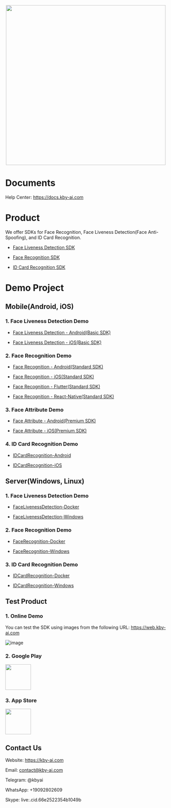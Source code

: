 <p align="center">
  <a href="https://play.google.com/store/apps/dev?id=7086930298279250852" target="_blank">
    <img alt="" src="https://github-production-user-asset-6210df.s3.amazonaws.com/125717930/246971879-8ce757c3-90dc-438d-807f-3f3d29ddc064.png" width=500/>
  </a>  
</p>

# Documents
Help Center: https://docs.kby-ai.com

# Product
We offer SDKs for Face Recognition, Face Liveness Detection(Face Anti-Spoofing), and ID Card Recognition.

- [Face Liveness Detection SDK](https://github.com/kby-ai/Face-Liveness-Detection-SDK)

- [Face Recognition SDK](https://github.com/kby-ai/Face-Recognition-SDK)

- [ID Card Recognition SDK](https://github.com/kby-ai/IDCard-Recognition-SDK)

# Demo Project
## Mobile(Android, iOS)
### 1. Face Liveness Detection Demo
- [Face Liveness Detection - Android(Basic SDK)](https://github.com/kby-ai/FaceLivenessDetection-Android)

- [Face Liveness Detection - iOS(Basic SDK)](https://github.com/kby-ai/FaceLivenessDetection-iOS)

### 2. Face Recognition Demo
- [Face Recognition - Android(Standard SDK)](https://github.com/kby-ai/FaceRecognition-Android)

- [Face Recognition - iOS(Standard SDK)](https://github.com/kby-ai/FaceRecognition-iOS)

- [Face Recognition - Flutter(Standard SDK)](https://github.com/kby-ai/FaceRecognition-Flutter)

- [Face Recognition - React-Native(Standard SDK)](https://github.com/kby-ai/FaceRecognition-React-Native)

### 3. Face Attribute Demo
- [Face Attribute - Android(Premium SDK)](https://github.com/kby-ai/FaceAttribute-Android)

- [Face Attribute - iOS(Premium SDK)](https://github.com/kby-ai/FaceAttribute-iOS)

### 4. ID Card Recognition Demo
- [IDCardRecognition-Android](https://github.com/kby-ai/IDCardRecognition-Android)

- [IDCardRecognition-iOS](https://github.com/kby-ai/IDCardRecognition-iOS)

## Server(Windows, Linux)
### 1. Face Liveness Detection Demo
- [FaceLivenessDetection-Docker](https://github.com/kby-ai/FaceLivenessDetection-Docker)

- [FaceLivenessDetection-Windows](https://github.com/kby-ai/FaceLivenessDetection-Windows)

### 2. Face Recognition Demo
- [FaceRecognition-Docker](https://github.com/kby-ai/FaceRecognition-Docker)

- [FaceRecognition-Windows](https://github.com/kby-ai/FaceRecognition-Windows)


### 3. ID Card Recognition Demo
- [IDCardRecognition-Docker](https://github.com/kby-ai/IDCardRecognition-Docker)

- [IDCardRecognition-Windows](https://github.com/kby-ai/FaceLivenessDetection-Windows)

## Test Product
### 1. Online Demo
  You can test the SDK using images from the following URL:
  https://web.kby-ai.com

![image](https://github.com/kby-ai/Product/assets/125717930/6f6ad933-bed0-4ff6-81aa-58aba13e6845)

### 2. Google Play

<a href="https://play.google.com/store/apps/dev?id=7086930298279250852" target="_blank">
  <img alt="" src="https://user-images.githubusercontent.com/125717930/230804673-17c99e7d-6a21-4a64-8b9e-a465142da148.png" height=80/>
</a>

### 3. App Store

<a href="https://apps.apple.com/us/developer/hafiz-asif-ali/id1683604200" target="_blank">
  <img alt="" src="https://user-images.githubusercontent.com/125717930/235276083-d20fe057-214d-497c-a431-4569bbeed2fe.png" height=80/>
</a>

## Contact Us
Website: https://kby-ai.com

Email: contact@kby-ai.com

Telegram: @kbyai

WhatsApp: +19092802609

Skype: live:.cid.66e2522354b1049b
